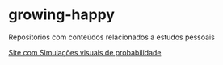 # growing-happy
Repositorios com conteúdos relacionados a estudos pessoais


[Site com Simulações visuais de probabilidade](https://seeing-theory.brown.edu/basic-probability/index.html)
